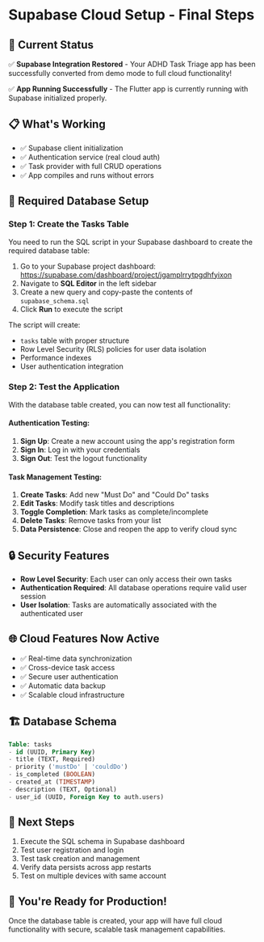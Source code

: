 # Supabase Cloud Setup - Final Steps

## 🎉 Current Status
✅ **Supabase Integration Restored** - Your ADHD Task Triage app has been successfully converted from demo mode to full cloud functionality!

✅ **App Running Successfully** - The Flutter app is currently running with Supabase initialized properly.

## 📋 What's Working
- ✅ Supabase client initialization
- ✅ Authentication service (real cloud auth)
- ✅ Task provider with full CRUD operations
- ✅ App compiles and runs without errors

## 🔧 Required Database Setup

### Step 1: Create the Tasks Table
You need to run the SQL script in your Supabase dashboard to create the required database table:

1. Go to your Supabase project dashboard: https://supabase.com/dashboard/project/jgamplrrytpgdhfyixon
2. Navigate to **SQL Editor** in the left sidebar
3. Create a new query and copy-paste the contents of `supabase_schema.sql`
4. Click **Run** to execute the script

The script will create:
- `tasks` table with proper structure
- Row Level Security (RLS) policies for user data isolation
- Performance indexes
- User authentication integration

### Step 2: Test the Application

With the database table created, you can now test all functionality:

#### Authentication Testing:
1. **Sign Up**: Create a new account using the app's registration form
2. **Sign In**: Log in with your credentials
3. **Sign Out**: Test the logout functionality

#### Task Management Testing:
1. **Create Tasks**: Add new "Must Do" and "Could Do" tasks
2. **Edit Tasks**: Modify task titles and descriptions
3. **Toggle Completion**: Mark tasks as complete/incomplete
4. **Delete Tasks**: Remove tasks from your list
5. **Data Persistence**: Close and reopen the app to verify cloud sync

## 🔒 Security Features
- **Row Level Security**: Each user can only access their own tasks
- **Authentication Required**: All database operations require valid user session
- **User Isolation**: Tasks are automatically associated with the authenticated user

## 🌐 Cloud Features Now Active
- ✅ Real-time data synchronization
- ✅ Cross-device task access
- ✅ Secure user authentication
- ✅ Automatic data backup
- ✅ Scalable cloud infrastructure

## 🏗️ Database Schema
```sql
Table: tasks
- id (UUID, Primary Key)
- title (TEXT, Required)
- priority ('mustDo' | 'couldDo')
- is_completed (BOOLEAN)
- created_at (TIMESTAMP)
- description (TEXT, Optional)
- user_id (UUID, Foreign Key to auth.users)
```

## 🎯 Next Steps
1. Execute the SQL schema in Supabase dashboard
2. Test user registration and login
3. Test task creation and management
4. Verify data persists across app restarts
5. Test on multiple devices with same account

## 🚀 You're Ready for Production!
Once the database table is created, your app will have full cloud functionality with secure, scalable task management capabilities.
